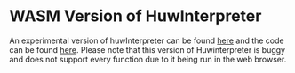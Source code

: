 # WASM Version of HuwInterpreter

An experimental version of huwInterpreter can be found [here](https://huwdp.co.uk/huwcode-wasm/output.html) and the code can be found [here](https://github.com/huwdp/huwinterpreter-wasm). Please note that this version of Huwinterpreter is buggy and does not support every function due to it being run in the web browser.